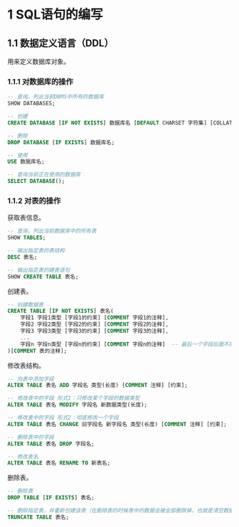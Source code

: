 # 1 SQL语句的编写

## 1.1 数据定义语言（DDL）

用来定义数据库对象。

### 1.1.1 对数据库的操作

```sql
-- 查询，列出当前DBMS中所有的数据库
SHOW DATABASES;

-- 创建
CREATE DATABASE [IF NOT EXISTS] 数据库名 [DEFAULT CHARSET 字符集] [COLLATE 排序规则];

-- 删除
DROP DATABASE [IF EXISTS] 数据库名;

-- 使用
USE 数据库名;

-- 查询当前正在使用的数据库
SELECT DATABASE();
```

### 1.1.2 对表的操作

获取表信息。

```sql
-- 查询，列出当前数据库中的所有表
SHOW TABLES;

-- 输出指定表的表结构
DESC 表名;

-- 输出指定表的建表语句
SHOW CREATE TABLE 表名;
```

创建表。

```sql
-- 创建数据表
CREATE TABLE [IF NOT EXISTS] 表名(
    字段1 字段1类型 [字段1的约束] [COMMENT 字段1的注释],
    字段2 字段2类型 [字段2的约束] [COMMENT 字段2的注释],
    字段3 字段3类型 [字段3的约束] [COMMENT 字段3的注释],
    ...
    字段n 字段n类型 [字段n的约束] [COMMENT 字段n的注释]  -- 最后一个字段后面不用加逗号
)[COMMENT 表的注释];
```

修改表结构。

```sql
-- 向表中添加字段
ALTER TABLE 表名 ADD 字段名 类型(长度) [COMMENT 注释] [约束];

-- 修改表中的字段 形式1：只修改某个字段的数据类型
ALTER TABLE 表名 MODIFY 字段名 新数据类型(长度);

-- 修改表中的字段 形式2：彻底修改一个字段
ALTER TABLE 表名 CHANGE 旧字段名 新字段名 类型(长度) [COMMENT 注释] [约束];

-- 删除表中的字段
ALTER TABLE 表名 DROP 字段名;

-- 修改表名
ALTER TABLE 表名 RENAME TO 新表名;
```

删除表。

```sql
-- 删除表
DROP TABLE [IF EXISTS] 表名;

-- 删除指定表，并重新创建该表（在删除表的时候表中的数据会被全部删除掉，也就是清空数据）
TRUNCATE TABLE 表名;
```





